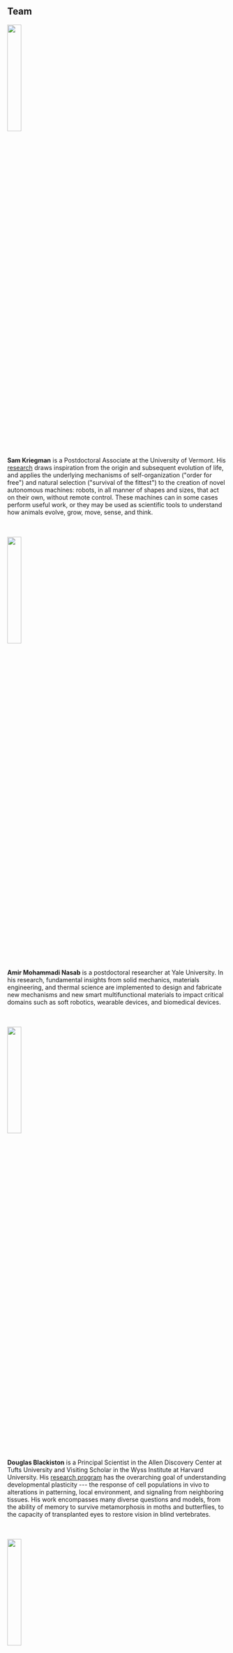 ## Team

<img src="https://cdorgs.github.io/img/sam.jpg" width="25%">


**Sam Kriegman** 
is a Postdoctoral Associate at the University of Vermont.
His [research](https://scholar.google.com/citations?user=DCIwaLwAAAAJ) draws inspiration from the origin and subsequent evolution of life, 
and applies the underlying mechanisms of self-organization ("order for free") and natural selection ("survival of the fittest") 
to the creation of novel autonomous machines: 
robots, in all manner of shapes and sizes, that act on their own, without remote control.
These machines can in some cases perform useful work, 
or they may be used as scientific tools to understand how animals evolve, grow, move, sense, and think.
<br><br><br>


<img src="https://voxcraft.github.io/img/amir.jpg" width="25%">

**Amir Mohammadi Nasab**
is a postdoctoral researcher at Yale University. In his research, fundamental insights from solid mechanics, materials engineering, and thermal science are implemented to design and fabricate new mechanisms and new smart multifunctional materials to impact critical domains such as soft robotics, wearable devices, and biomedical devices.
<br><br><br>


<img src="https://cdorgs.github.io/img/doug.jpg" width="25%">

**Douglas Blackiston** 
is a Principal Scientist in the Allen Discovery Center at Tufts University and Visiting Scholar in the Wyss Institute at Harvard University.
His [research program](https://douglas-blackiston.weebly.com/) has the overarching goal of understanding developmental plasticity --- the response of cell populations in vivo to alterations in patterning, local environment, and signaling from neighboring tissues.  His work encompasses many diverse questions and models, from the ability of memory to survive metamorphosis in moths and butterflies, to the capacity of transplanted eyes to restore vision in blind vertebrates.
<br><br><br>

<img src="https://voxcraft.github.io/img/hannah.jpg" width="25%">

**Hannah Steele** 
is a student at Yale University who aims to become a mechanical engineer with a PhD focusing on sustainable design, with the eventual goal of working in the space industry.
<br><br><br>


<img src="https://cdorgs.github.io/img/mike.jpg" width="40%">

**Michael Levin** is the Vannevar Bush Professor of Biology at Tufts University, and the director of the [Allen Discovery Center at Tufts](https://allencenter.tufts.edu/). His work uses developmental biophysics, cognitive science, and computational modeling approaches to understand tissue plasticity, especially focused on bioelectrical information processing in non-neural cell networks. Working at the intersection of regenerative biology and basal cognition, his group seeks to develop new applications in birth defects, regeneration, cancer, and synthetic morphology by learning how cell collectives make morphological decisions and cracking that code to motivate them toward desired anatomical outcomes.
<br><br><br>

<img src="https://voxcraft.github.io/img/rebecca.jpg" width="25%">

**Rebecca Kramer-Bottiglio** 
is the John J. Lee Assistant Professor of Mechanical Engineering and Materials Science at Yale University. Working at the intersection of materials, manufacturing, and robotics, her group is deriving new multifunctional materials that will allow next-generation robots to adapt their morphology and behavior to changing tasks and environments. She is the recipient of the NSF CAREER Award, the NASA Early Career Faculty Award, the AFOSR Young Investigator Award, and the ONR Young Investigator Award. She was named to Forbes' 30 under 30 list for her approach to manufacturing liquid metals through printable dispersions and scalable sintering methods, and she received the PECASE award for her development of robotic skins that turn inanimate objects into multifunctional robots.
<br><br><br>


<img src="https://cdorgs.github.io/img/josh.jpg" width="25%">

**Josh Bongard** is the Veinott Professor of Computer Science at the University of Vermont and the director of the [Morphology, Evolution & Cognition Laboratory](https://www.meclab.org/). His work involves computational approaches to the automated design and manufacture of soft-, evolved-, and crowdsourced robots, as well as living systems. A PECASE, TR35, and Microsoft New Faculty Fellow award recipient, he has received funding from NSF, NASA, DARPA, the U.S. Army Research Office and the Sloan Foundation. He is the author of the book How The Body Shapes the Way We Think. He runs an evolutionary robotics MOOC through [reddit.com](https://www.reddit.com/r/ludobots/wiki/index#welcome) and a robotics outreach program, Twitch Plays Robotics.
<br><br><br>

